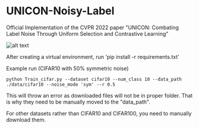 # UNICON-Noisy-Label
Official Implementation of the CVPR 2022 paper "UNICON: Combating Label Noise Through Uniform Selection and Contrastive Learning"


<!-- ![Teaser](https://github.com/nazmul-karim170/UNICON-Noisy-Label/tree/main/Figure/Teaser.png) -->
![alt text](https://github.com/nazmul-karim170/UNICON-Noisy-Label/tree/main/Figure/Teaser.png)

After creating a virtual environment, run 'pip install -r requirements.txt'

	
Example run (CIFAR10 with 50% symmetric noise) 

	python Train_cifar.py --dataset cifar10 --num_class 10 --data_path ./data/cifar10 --noise_mode 'sym' --r 0.5 


This will throw an error as downloaded files will not be in proper folder. That is why they need to be manually moved to the "data_path".

For other datasets rather than CIFAR10 and CIFAR100, you need to manually download them. 


